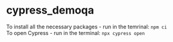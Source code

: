# cypress_demoqa

To install all the necessary packages - run in the temrinal: `npm ci`
<br>To open Cypress - run in the terminal: `npx cypress open`
